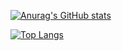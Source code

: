 [![Anurag's GitHub stats](https://github-readme-stats.vercel.app/api?username=nihatcanertug)](https://github.com/anuraghazra/github-readme-stats)

[![Top Langs](https://github-readme-stats.vercel.app/api/top-langs/?username=nihatcanertug&layout=compact)](https://github.com/anuraghazra/github-readme-stats)
